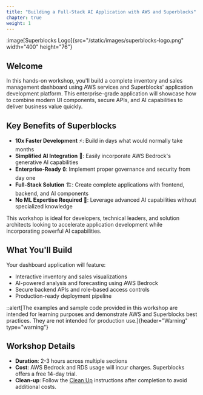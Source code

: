 ```yaml
---
title: "Building a Full-Stack AI Application with AWS and Superblocks"
chapter: true
weight: 1
---
```


:image[Superblocks Logo]{src="/static/images/superblocks-logo.png" width="400" height="76"}

## Welcome

In this hands-on workshop, you'll build a complete inventory and sales management dashboard using AWS services and Superblocks' application development platform. This enterprise-grade application will showcase how to combine modern UI components, secure APIs, and AI capabilities to deliver business value quickly.

## Key Benefits of Superblocks

- **10x Faster Development** ⚡: Build in days what would normally take months
- **Simplified AI Integration** 🤖: Easily incorporate AWS Bedrock's generative AI capabilities
- **Enterprise-Ready** 🔒: Implement proper governance and security from day one
- **Full-Stack Solution** 🏗️: Create complete applications with frontend, backend, and AI components
- **No ML Expertise Required** 🧠: Leverage advanced AI capabilities without specialized knowledge

This workshop is ideal for developers, technical leaders, and solution architects looking to accelerate application development while incorporating powerful AI capabilities.

## What You'll Build

Your dashboard application will feature:
- Interactive inventory and sales visualizations
- AI-powered analysis and forecasting using AWS Bedrock
- Secure backend APIs and role-based access controls
- Production-ready deployment pipeline

::alert[The examples and sample code provided in this workshop are intended for learning purposes and demonstrate AWS and Superblocks best practices. They are not intended for production use.]{header="Warning" type="warning"}

## Workshop Details

- **Duration**: 2-3 hours across multiple sections
- **Cost**: AWS Bedrock and RDS usage will incur charges. Superblocks offers a free 14-day trial.
- **Clean-up**: Follow the [Clean Up](/9_ModuleNine_Cleanup) instructions after completion to avoid additional costs.